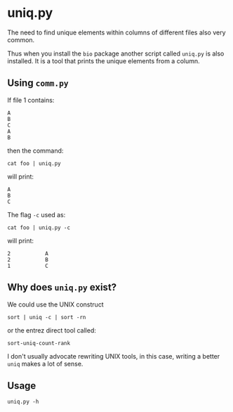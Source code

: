 # uniq.py

The need to find unique elements within columns of different files also very common.

Thus when you install the `bio` package another script called `uniq.py` is also installed.
It is a tool that prints the unique elements from a column.

## Using `comm.py`

 If file 1 contains:

    A
    B
    C
    A
    B

    
then the command:

    cat foo | uniq.py

will print:

    A
    B
    C

The flag `-c` used as:

    cat foo | uniq.py -c
    
will print:

    2           A
    2           B
    1           C

## Why does `uniq.py` exist?

We could use the UNIX construct

    sort | uniq -c | sort -rn

or the entrez direct tool called:

    sort-uniq-count-rank

I don't usually advocate rewriting UNIX tools, in this case, writing a better `uniq` makes a lot of sense.

## Usage

```{bash, comment=NA}
uniq.py -h
```
